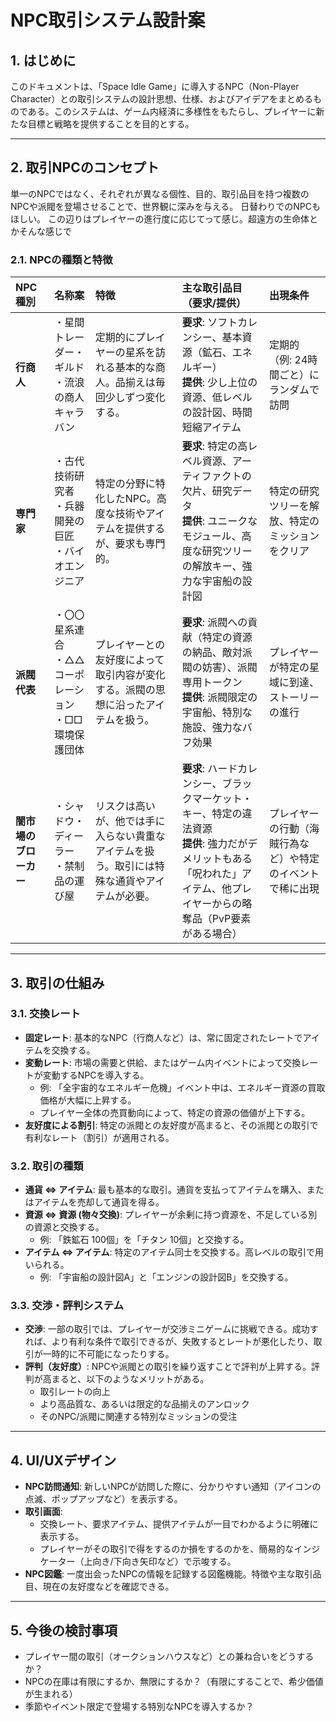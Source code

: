 # NPC取引システム設計案

## 1. はじめに
このドキュメントは、「Space Idle Game」に導入するNPC（Non-Player Character）との取引システムの設計思想、仕様、およびアイデアをまとめるものである。このシステムは、ゲーム内経済に多様性をもたらし、プレイヤーに新たな目標と戦略を提供することを目的とする。

---

## 2. 取引NPCのコンセプト

単一のNPCではなく、それぞれが異なる個性、目的、取引品目を持つ複数のNPCや派閥を登場させることで、世界観に深みを与える。
日替わりでのNPCもほしい。
この辺りはプレイヤーの進行度に応じてって感じ。超遠方の生命体とかそんな感じで

### 2.1. NPCの種類と特徴

| NPC種別 | 名称案 | 特徴 | 主な取引品目（要求/提供） | 出現条件 |
| :--- | :--- | :--- | :--- | :--- |
| **行商人** | ・星間トレーダー・ギルド<br>・流浪の商人キャラバン | 定期的にプレイヤーの星系を訪れる基本的な商人。品揃えは毎回少しずつ変化する。 | **要求**: ソフトカレンシー、基本資源（鉱石、エネルギー）<br>**提供**: 少し上位の資源、低レベルの設計図、時間短縮アイテム | 定期的（例: 24時間ごと）にランダムで訪問 |
| **専門家** | ・古代技術研究者<br>・兵器開発の巨匠<br>・バイオエンジニア | 特定の分野に特化したNPC。高度な技術やアイテムを提供するが、要求も専門的。 | **要求**: 特定の高レベル資源、アーティファクトの欠片、研究データ<br>**提供**: ユニークなモジュール、高度な研究ツリーの解放キー、強力な宇宙船の設計図 | 特定の研究ツリーを解放、特定のミッションをクリア |
| **派閥代表** | ・〇〇星系連合<br>・△△コーポレーション<br>・□□環境保護団体 | プレイヤーとの友好度によって取引内容が変化する。派閥の思想に沿ったアイテムを扱う。 | **要求**: 派閥への貢献（特定の資源の納品、敵対派閥の妨害）、派閥専用トークン<br>**提供**: 派閥限定の宇宙船、特別な施設、強力なバフ効果 | プレイヤーが特定の星域に到達、ストーリーの進行 |
| **闇市場のブローカー** | ・シャドウ・ディーラー<br>・禁制品の運び屋 | リスクは高いが、他では手に入らない貴重なアイテムを扱う。取引には特殊な通貨やアイテムが必要。 | **要求**: ハードカレンシー、ブラックマーケット・キー、特定の違法資源<br>**提供**: 強力だがデメリットもある「呪われた」アイテム、他プレイヤーからの略奪品（PvP要素がある場合） | プレイヤーの行動（海賊行為など）や特定のイベントで稀に出現 |

---

## 3. 取引の仕組み

### 3.1. 交換レート

- **固定レート**: 基本的なNPC（行商人など）は、常に固定されたレートでアイテムを交換する。
- **変動レート**: 市場の需要と供給、またはゲーム内イベントによって交換レートが変動するNPCを導入する。
  - 例: 「全宇宙的なエネルギー危機」イベント中は、エネルギー資源の買取価格が大幅に上昇する。
  - プレイヤー全体の売買動向によって、特定の資源の価値が上下する。
- **友好度による割引**: 特定の派閥との友好度が高まると、その派閥との取引で有利なレート（割引）が適用される。

### 3.2. 取引の種類

- **通貨 ⇔ アイテム**: 最も基本的な取引。通貨を支払ってアイテムを購入、またはアイテムを売却して通貨を得る。
- **資源 ⇔ 資源 (物々交換)**: プレイヤーが余剰に持つ資源を、不足している別の資源と交換する。
  - 例: 「鉄鉱石 100個」を「チタン 10個」と交換する。
- **アイテム ⇔ アイテム**: 特定のアイテム同士を交換する。高レベルの取引で用いられる。
  - 例: 「宇宙船の設計図A」と「エンジンの設計図B」を交換する。

### 3.3. 交渉・評判システム

- **交渉**: 一部の取引では、プレイヤーが交渉ミニゲームに挑戦できる。成功すれば、より有利な条件で取引できるが、失敗するとレートが悪化したり、取引が一時的に不可能になったりする。
- **評判（友好度）**: NPCや派閥との取引を繰り返すことで評判が上昇する。評判が高まると、以下のようなメリットがある。
  - 取引レートの向上
  - より高品質な、あるいは限定的な品揃えのアンロック
  - そのNPC/派閥に関連する特別なミッションの受注

---

## 4. UI/UXデザイン

- **NPC訪問通知**: 新しいNPCが訪問した際に、分かりやすい通知（アイコンの点滅、ポップアップなど）を表示する。
- **取引画面**: 
  - 交換レート、要求アイテム、提供アイテムが一目でわかるように明確に表示する。
  - プレイヤーがその取引で得をするのか損をするのかを、簡易的なインジケーター（上向き/下向き矢印など）で示唆する。
- **NPC図鑑**: 一度出会ったNPCの情報を記録する図鑑機能。特徴や主な取引品目、現在の友好度などを確認できる。

---

## 5. 今後の検討事項

- プレイヤー間の取引（オークションハウスなど）との兼ね合いをどうするか？
- NPCの在庫は有限にするか、無限にするか？（有限にすることで、希少価値が生まれる）
- 季節やイベント限定で登場する特別なNPCを導入するか？
